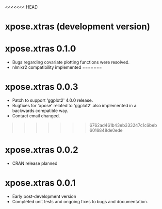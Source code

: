 <<<<<<< HEAD
# xpose.xtras (development version)

# xpose.xtras 0.1.0

* Bugs regarding covariate plotting functions were resolved.
* nlmixr2 compatibility implemented
=======
# xpose.xtras 0.0.3

* Patch to support 'ggplot2' 4.0.0 release.
* Bugfixes for 'xpose' related to 'ggplot2' also implemented
in a backwards compatible way.
* Contact email changed.
>>>>>>> 6762ad461b43eb333247c1c6beb6016848de0ede

# xpose.xtras 0.0.2

* CRAN release planned

# xpose.xtras 0.0.1

* Early post-development version
* Completed unit tests and ongoing fixes to bugs and documentation.
